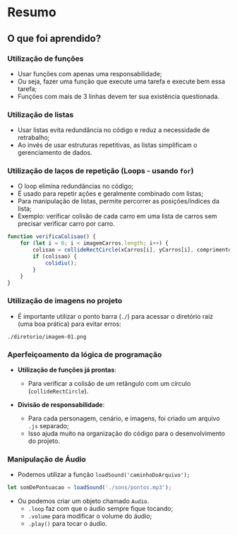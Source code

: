 # Resumo

## O que foi aprendido?

### Utilização de funções

- Usar funções com apenas uma responsabilidade;
- Ou seja, fazer uma função que execute uma tarefa e execute bem essa tarefa;
- Funções com mais de 3 linhas devem ter sua existência questionada.

### Utilização de listas

- Usar listas evita redundância no código e reduz a necessidade de retrabalho;
- Ao invés de usar estruturas repetitivas, as listas simplificam o gerenciamento de dados.

### Utilização de laços de repetição (Loops - usando `for`)

- O loop elimina redundâncias no código;
- É usado para repetir ações e geralmente combinado com listas;
- Para manipulação de listas, permite percorrer as posições/índices da lista;
- Exemplo: verificar colisão de cada carro em uma lista de carros sem precisar verificar carro por carro.

```javascript
function verificaColisao() {
    for (let i = 0; i < imagemCarros.length; i++) {
        colisao = collideRectCircle(xCarros[i], yCarros[i], comprimentoCarro, alturaCarro, xAtor, yAtor, 15);
        if (colisao) {
            colidiu();
        }
    }
}
```

### Utilização de imagens no projeto

- É importante utilizar o ponto barra (`./`) para acessar o diretório raiz (uma boa prática) para evitar erros:

```
./diretorio/imagem-01.png
```

### Aperfeiçoamento da lógica de programação

- **Utilização de funções já prontas**:
  - Para verificar a colisão de um retângulo com um círculo (`collideRectCircle`).

- **Divisão de responsabilidade**:
  - Para cada personagem, cenário, e imagens, foi criado um arquivo `.js` separado;
  - Isso ajuda muito na organização do código para o desenvolvimento do projeto.

### Manipulação de Áudio

- Podemos utilizar a função `loadSound('caminhoDoArquivo');`

```javascript
let somDePontuacao = loadSound('./sons/pontos.mp3');
```

- Ou podemos criar um objeto chamado `Audio`.
  - `.loop` faz com que o áudio sempre fique tocando;
  - `.volume` para modificar o volume do áudio;
  - `.play()` para tocar o áudio.